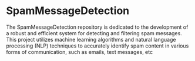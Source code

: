 # SpamMessageDetection
The SpamMessageDetection repository is dedicated to the development of a robust and efficient system for detecting and filtering spam messages. This project utilizes machine learning algorithms and natural language processing (NLP) techniques to accurately identify spam content in various forms of communication, such as emails, text messages, etc
